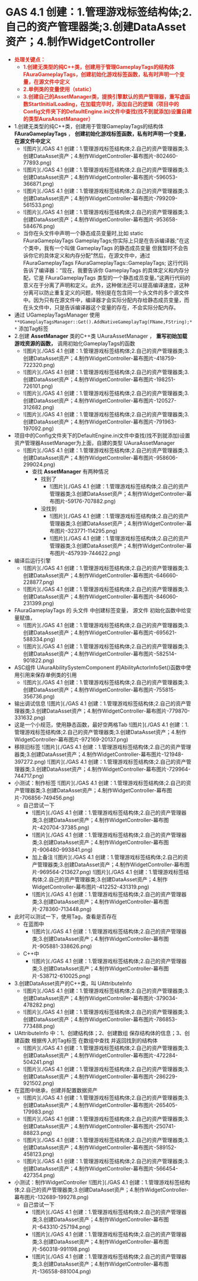 # GAS 4.1 创建：1.管理游戏标签结构体;2.自己的资产管理器类;3.创建DataAsset资产；4.制作WidgetController
- <font color=#DC2D1E>**处理关键点：**</font>
    - <font color=#DC2D1E>**1.创建无类型的纯C++类，创建用于管理GameplayTags的结构体FAuraGameplayTags，创建初始化游戏标签函数，私有时声明一个变量，在源文件中定义**</font>
    - <font color=#DC2D1E>**2.单例类的变量使用（static）**</font>
    - <font color=#DC2D1E>**3.创建自己的AssetManager类，提换引擎默认的资产管理器，重写虚函数StartInitialLoading，在加载完毕时，添加自己的逻辑（项目中的Config文件夹下的DefaultEngine.ini文件中查找(找不到就添加)设置自建的类型AuraAssetManager）**</font>
- 1.创建无类型的纯C++类，创建用于管理GameplayTags的结构体 **FAuraGameplayTags** ， **创建初始化游戏标签函数，私有时声明一个变量，在源文件中定义**
    -  ![图片](./GAS 4.1 创建：1.管理游戏标签结构体;2.自己的资产管理器类;3.创建DataAsset资产；4.制作WidgetController-幕布图片-802460-77893.png)
    -  ![图片](./GAS 4.1 创建：1.管理游戏标签结构体;2.自己的资产管理器类;3.创建DataAsset资产；4.制作WidgetController-幕布图片-596053-366871.png)
    -  ![图片](./GAS 4.1 创建：1.管理游戏标签结构体;2.自己的资产管理器类;3.创建DataAsset资产；4.制作WidgetController-幕布图片-799209-561533.png)
    -  ![图片](./GAS 4.1 创建：1.管理游戏标签结构体;2.自己的资产管理器类;3.创建DataAsset资产；4.制作WidgetController-幕布图片-953658-584676.png)
    - 当你在头文件中声明一个静态成员变量时,比如 static FAuraGameplayTags GameplayTags;你实际上只是在告诉编译器;"在这个类中，我有一个叫做 GameplayTags 的静态成员变量  但我暂时不会告诉你它的具体定义和内存分配"然后，在源文件中，通过 FAuraGameplayTags FAuraGameplayTags::GameplayTags; 这行代码告诉了编译器：“现在，我要告诉你 GameplayTags 的具体定义和内存分配，它是 FAuraGameplayTags 类型的一个静态成员变量。”这两行代码的意义在于分离了声明和定义。此外，这种做法还可以提高编译速度，这种分离可以防止重复定义的问题，特别是在包含同一个头文件的多个源文件中。因为只有在源文件中，编译器才会实际分配内存给静态成员变量，而在头文件中，只是告诉编译器这个变量的存在，不会实际分配内存。
- 通过 UGameplayTagsManager 使用 `**UGameplayTagsManager::Get().AddNativeGameplayTag(FName,FString);**` 添加Tag标签
- 2.创建 **AssetManager** 类的C++类 UAuraAssetManager ， **重写初始加载游戏资源的函数，** 调用初始化GameplayTags的函数
    -  ![图片](./GAS 4.1 创建：1.管理游戏标签结构体;2.自己的资产管理器类;3.创建DataAsset资产；4.制作WidgetController-幕布图片-418759-722320.png)
    -  ![图片](./GAS 4.1 创建：1.管理游戏标签结构体;2.自己的资产管理器类;3.创建DataAsset资产；4.制作WidgetController-幕布图片-198251-726101.png)
    -  ![图片](./GAS 4.1 创建：1.管理游戏标签结构体;2.自己的资产管理器类;3.创建DataAsset资产；4.制作WidgetController-幕布图片-120527-312682.png)
    -  ![图片](./GAS 4.1 创建：1.管理游戏标签结构体;2.自己的资产管理器类;3.创建DataAsset资产；4.制作WidgetController-幕布图片-791963-197092.png)
- 项目中的Config文件夹下的DefaultEngine.ini文件中查找(找不到就添加)设置资产管理器AssetManager为上面，自建的类型 UAuraAssetManager
    -  ![图片](./GAS 4.1 创建：1.管理游戏标签结构体;2.自己的资产管理器类;3.创建DataAsset资产；4.制作WidgetController-幕布图片-958606-299024.png)
        - 查找 **AssetManager** 有两种情况
            - 找到了
                -  ![图片](./GAS 4.1 创建：1.管理游戏标签结构体;2.自己的资产管理器类;3.创建DataAsset资产；4.制作WidgetController-幕布图片-59176-707882.png)
            - 没找到
                -  ![图片](./GAS 4.1 创建：1.管理游戏标签结构体;2.自己的资产管理器类;3.创建DataAsset资产；4.制作WidgetController-幕布图片-323771-114295.png)
                -  ![图片](./GAS 4.1 创建：1.管理游戏标签结构体;2.自己的资产管理器类;3.创建DataAsset资产；4.制作WidgetController-幕布图片-457939-744622.png)
- 编译后运行引擎
    -  ![图片](./GAS 4.1 创建：1.管理游戏标签结构体;2.自己的资产管理器类;3.创建DataAsset资产；4.制作WidgetController-幕布图片-646660-228877.png)
    -  ![图片](./GAS 4.1 创建：1.管理游戏标签结构体;2.自己的资产管理器类;3.创建DataAsset资产；4.制作WidgetController-幕布图片-846060-231399.png)
- FAuraGameplayTags 的 头文件 中创建标签变量， 源文件 初始化函数中给变量赋值，
    -  ![图片](./GAS 4.1 创建：1.管理游戏标签结构体;2.自己的资产管理器类;3.创建DataAsset资产；4.制作WidgetController-幕布图片-695621-588334.png)
    -  ![图片](./GAS 4.1 创建：1.管理游戏标签结构体;2.自己的资产管理器类;3.创建DataAsset资产；4.制作WidgetController-幕布图片-582514-901822.png)
- ASC组件 UAuraAbilitySystemComponent 的AbilityActorInfoSet()函数中使用引用来保存单例类的引用
    -  ![图片](./GAS 4.1 创建：1.管理游戏标签结构体;2.自己的资产管理器类;3.创建DataAsset资产；4.制作WidgetController-幕布图片-755815-356736.png)
- 输出调试信息 ![图片](./GAS 4.1 创建：1.管理游戏标签结构体;2.自己的资产管理器类;3.创建DataAsset资产；4.制作WidgetController-幕布图片-779870-331632.png)
- 这是一个小规范，使用静态函数，最好空两格Tab ![图片](./GAS 4.1 创建：1.管理游戏标签结构体;2.自己的资产管理器类;3.创建DataAsset资产；4.制作WidgetController-幕布图片-972169-20137.png)
- 移除旧标签 ![图片](./GAS 4.1 创建：1.管理游戏标签结构体;2.自己的资产管理器类;3.创建DataAsset资产；4.制作WidgetController-幕布图片-121948-397272.png) ![图片](./GAS 4.1 创建：1.管理游戏标签结构体;2.自己的资产管理器类;3.创建DataAsset资产；4.制作WidgetController-幕布图片-729964-744717.png)
- 小测试：制作标签 ![图片](./GAS 4.1 创建：1.管理游戏标签结构体;2.自己的资产管理器类;3.创建DataAsset资产；4.制作WidgetController-幕布图片-706856-749456.png)
    - 自己尝试一下
        -  ![图片](./GAS 4.1 创建：1.管理游戏标签结构体;2.自己的资产管理器类;3.创建DataAsset资产；4.制作WidgetController-幕布图片-420704-37385.png)
        -  ![图片](./GAS 4.1 创建：1.管理游戏标签结构体;2.自己的资产管理器类;3.创建DataAsset资产；4.制作WidgetController-幕布图片-906480-993841.png)
        - 加上备注 ![图片](./GAS 4.1 创建：1.管理游戏标签结构体;2.自己的资产管理器类;3.创建DataAsset资产；4.制作WidgetController-幕布图片-969564-213627.png) ![图片](./GAS 4.1 创建：1.管理游戏标签结构体;2.自己的资产管理器类;3.创建DataAsset资产；4.制作WidgetController-幕布图片-412252-431319.png)
        -  ![图片](./GAS 4.1 创建：1.管理游戏标签结构体;2.自己的资产管理器类;3.创建DataAsset资产；4.制作WidgetController-幕布图片-278360-713448.png)
- 此时可以测试一下，使用Tag，查看是否存在
    - 在蓝图中
        -  ![图片](./GAS 4.1 创建：1.管理游戏标签结构体;2.自己的资产管理器类;3.创建DataAsset资产；4.制作WidgetController-幕布图片-905881-338626.png)
    - C++中
        -  ![图片](./GAS 4.1 创建：1.管理游戏标签结构体;2.自己的资产管理器类;3.创建DataAsset资产；4.制作WidgetController-幕布图片-538712-610025.png)
- 3.创建DataAsset资产的C++类，叫 UAttributeInfo
    -  ![图片](./GAS 4.1 创建：1.管理游戏标签结构体;2.自己的资产管理器类;3.创建DataAsset资产；4.制作WidgetController-幕布图片-379034-478282.png)
    -  ![图片](./GAS 4.1 创建：1.管理游戏标签结构体;2.自己的资产管理器类;3.创建DataAsset资产；4.制作WidgetController-幕布图片-786853-773488.png)
- UAttributeInfo 中：1、创建结构体；2、创建数组 保存结构体的信息；3、创建函数 根据传入的Tag标签 在数组中查找 并返回找到的结构体
    -  ![图片](./GAS 4.1 创建：1.管理游戏标签结构体;2.自己的资产管理器类;3.创建DataAsset资产；4.制作WidgetController-幕布图片-472284-504241.png)
    -  ![图片](./GAS 4.1 创建：1.管理游戏标签结构体;2.自己的资产管理器类;3.创建DataAsset资产；4.制作WidgetController-幕布图片-286229-921502.png)
- 在蓝图中继承，创建并配置数据资产
    -  ![图片](./GAS 4.1 创建：1.管理游戏标签结构体;2.自己的资产管理器类;3.创建DataAsset资产；4.制作WidgetController-幕布图片-265405-179983.png)
    -  ![图片](./GAS 4.1 创建：1.管理游戏标签结构体;2.自己的资产管理器类;3.创建DataAsset资产；4.制作WidgetController-幕布图片-250741-88823.png)
    -  ![图片](./GAS 4.1 创建：1.管理游戏标签结构体;2.自己的资产管理器类;3.创建DataAsset资产；4.制作WidgetController-幕布图片-589152-458123.png)
    -  ![图片](./GAS 4.1 创建：1.管理游戏标签结构体;2.自己的资产管理器类;3.创建DataAsset资产；4.制作WidgetController-幕布图片-566454-427354.png)
- 小测试：制作WidgetController ![图片](./GAS 4.1 创建：1.管理游戏标签结构体;2.自己的资产管理器类;3.创建DataAsset资产；4.制作WidgetController-幕布图片-132689-199278.png)
    - 自己尝试一下
        -  ![图片](./GAS 4.1 创建：1.管理游戏标签结构体;2.自己的资产管理器类;3.创建DataAsset资产；4.制作WidgetController-幕布图片-643310-257194.png)
        -  ![图片](./GAS 4.1 创建：1.管理游戏标签结构体;2.自己的资产管理器类;3.创建DataAsset资产；4.制作WidgetController-幕布图片-560318-991198.png)
        -  ![图片](./GAS 4.1 创建：1.管理游戏标签结构体;2.自己的资产管理器类;3.创建DataAsset资产；4.制作WidgetController-幕布图片-136558-881004.png)